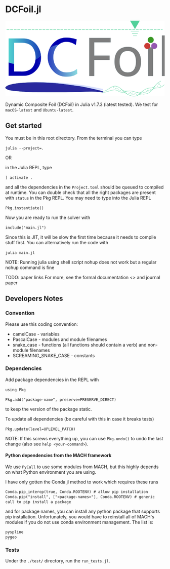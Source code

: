 # DCFoil.jl

![Alt text](./media/logo.svg "logo-text")

Dynamic Composite Foil (DCFoil) in Julia v1.7.3 (latest tested).
We test for `macOS-latest` and `Ubuntu-latest`.

## Get started

You must be in this root directory. From the terminal you can type

`julia --project=.`

OR

in the Julia REPL, type

`] activate .`

and all the dependencies in the `Project.toml` should be queued to compiled at runtime.
You can double check that all the right packages are present with `status` in the Pkg REPL.
You may need to type into the Julia REPL

`Pkg.instantiate()`

Now you are ready to run the solver with

`include("main.jl")`

Since this is JIT, it will be slow the first time because it needs to compile stuff first.
You can alternatively run the code with

`julia main.jl`

NOTE: Running julia using shell script nohup does not work but a regular nohup command is fine

TODO: paper links
For more, see the formal documentation <> and journal paper

## Developers Notes

### Convention

Please use this coding convention:

* camelCase - variables
* PascalCase - modules and module filenames
* snake_case - functions (all functions should contain a verb) and non-module filenames
* SCREAMING_SNAKE_CASE - constants

### Dependencies

Add package dependencies in the REPL with

`using Pkg`

`Pkg.add("package-name", preserve=PRESERVE_DIRECT)`

to keep the version of the package static.

To update all dependencies (be careful with this in case it breaks tests)

`Pkg.update(level=UPLEVEL_PATCH)`

NOTE: If this screws everything up, you can use `Pkg.undo()` to undo the last change (also see `help <your-command>`).

#### Python dependencies from the MACH framework

We use `PyCall` to use some modules from MACH, but this highly depends on what Python environment you are using.
<!-- If you're building `PyCall` for the first time, it depends on the PYTHON environment variable so if you build with the wrong python, don't forget to do a clean uninstall before rebuilding.
Once the package is built, the `venv` method of getting this to work requires
```
ENV["PYCALL_JL_RUNTIME_PYTHON"] = Sys.which("python")
```
before the `using PyCall` import in the julia scripts, but I put this in the scripts anyways. -->
I have only gotten the Conda.jl method to work which requires these runs
```
Conda.pip_interop(true, Conda.ROOTENV) # allow pip installation
Conda.pip("install", ["<package-names>"], Conda.ROOTENV) # generic call to pip install a package
```
and for package names, you can install any python package that supports pip installation.
Unfortunately, you would have to reinstall all of MACH's modules if you do not use conda environment management.
The list is:
```
pyspline
pygeo
```
### Tests

Under the `./test/` directory, run the `run_tests.jl`.